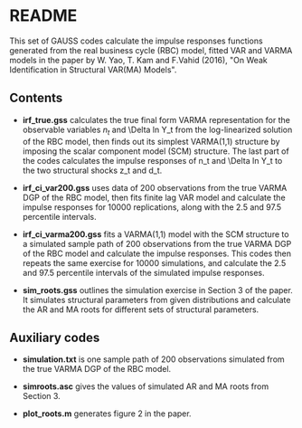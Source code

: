 # README

This set of GAUSS codes calculate the impulse responses functions generated from the real business cycle (RBC) model, fitted VAR and VARMA models in the paper by W. Yao, T. Kam and F.Vahid (2016), "On Weak Identification in Structural VAR(MA) Models".

## Contents

* **irf_true.gss** calculates the true final form VARMA representation for the observable variables $n_t$ and \Delta ln Y_t from the log-linearized solution of the RBC model, then finds out its simplest VARMA(1,1) structure by imposing the scalar component model (SCM) structure. The last part of the codes calculates the impulse responses of n_t and \Delta ln Y_t to the two structural shocks z_t and d_t.

* **irf_ci_var200.gss** uses data of 200 observations from the true VARMA DGP of the RBC model, then fits finite lag VAR model and calculate the impulse responses for 10000 replications, along with the 2.5 and 97.5 percentile intervals.

* **irf_ci_varma200.gss** fits a VARMA(1,1) model with the SCM structure to a simulated sample path of 200 observations from the true VARMA DGP of the RBC model and calculate the impulse responses. This codes then repeats the same exercise for 10000 simulations, and calculate the 2.5 and 97.5 percentile intervals of the simulated impulse responses.

* **sim_roots.gss** outlines the simulation exercise in Section 3 of the paper. It simulates structural parameters from given distributions and calculate the AR and MA roots for different sets of structural parameters.

## Auxiliary codes

* **simulation.txt** is one sample path of 200 observations simulated from the true VARMA DGP of the RBC model.

* **simroots.asc** gives the values of simulated AR and MA roots from Section 3.

* **plot_roots.m** generates figure 2 in the paper.

